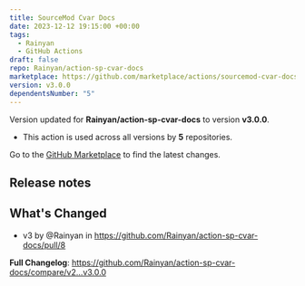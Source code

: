 ```yaml
---
title: SourceMod Cvar Docs
date: 2023-12-12 19:15:00 +00:00
tags:
  - Rainyan
  - GitHub Actions
draft: false
repo: Rainyan/action-sp-cvar-docs
marketplace: https://github.com/marketplace/actions/sourcemod-cvar-docs
version: v3.0.0
dependentsNumber: "5"
---
```



Version updated for **Rainyan/action-sp-cvar-docs** to version **v3.0.0**.
- This action is used across all versions by **5** repositories.

Go to the [GitHub Marketplace](https://github.com/marketplace/actions/sourcemod-cvar-docs) to find the latest changes.

## Release notes

## What's Changed
* v3 by @Rainyan in https://github.com/Rainyan/action-sp-cvar-docs/pull/8

**Full Changelog**: https://github.com/Rainyan/action-sp-cvar-docs/compare/v2...v3.0.0
